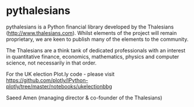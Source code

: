 # pythalesians

pythalesians is a Python financial library developed by the Thalesians (http://www.thalesians.com). Whilst elements of the project will remain proprietary, we are keen to publish many of the elements to the community.

The Thalesians are a think tank of dedicated professionals with an interest in quantitative finance, economics, mathematics, physics and computer science, not necessarily in that order.

For the UK election Plot.ly code - please visit https://github.com/plotly/IPython-plotly/tree/master/notebooks/ukelectionbbg

Saeed Amen (managing director & co-founder of the Thalesians)

